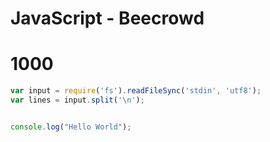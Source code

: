 # JavaScript - Beecrowd

# 1000

~~~javascript
var input = require('fs').readFileSync('stdin', 'utf8');
var lines = input.split('\n');


console.log("Hello World");
~~~
